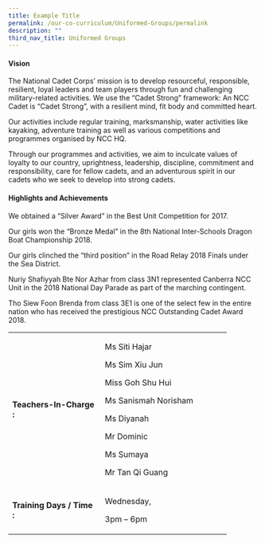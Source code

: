 ```yaml
---
title: Example Title
permalink: /our-co-curriculum/Uniformed-Groups/permalink
description: ""
third_nav_title: Uniformed Groups
---
```

<h4><strong>Vision</strong></h4>
<p>The National Cadet Corps&rsquo; mission is to develop resourceful, responsible, resilient, loyal leaders and team players through fun and challenging military-related activities. We use the &ldquo;Cadet Strong&rdquo; framework: An NCC Cadet is &ldquo;Cadet Strong&rdquo;, with a resilient mind, fit body and committed heart.</p>
<p>Our activities include regular training, marksmanship, water activities like kayaking, adventure training as well as various competitions and programmes organised by NCC HQ.</p>
<p>Through our programmes and activities, we aim to inculcate values of loyalty to our country, uprightness, leadership, discipline, commitment and responsibility, care for fellow cadets, and an&nbsp;adventurous spirit in our cadets who we seek to develop into strong cadets.</p>
<h4><strong>Highlights and Achievements</strong></h4>
<p>We obtained a &ldquo;Silver Award&rdquo; in the Best Unit Competition for 2017.</p>
<p>Our girls won the &ldquo;Bronze Medal&rdquo; in the 8th National Inter-Schools Dragon Boat Championship 2018.</p>
<p>Our girls clinched the &ldquo;third position&rdquo; in the Road Relay 2018 Finals under the Sea District.</p>
<p>Nuriy Shafiyyah Bte Nor Azhar from class 3N1 represented Canberra NCC Unit in the 2018 National Day Parade as part of the marching contingent.</p>
<p>Tho Siew Foon Brenda from class 3E1 is one of the select few in the entire nation who has received the prestigious NCC Outstanding Cadet Award 2018.</p>
<table border="0" cellpadding="10">
<tbody>
<tr>
<td width="170">
<p><strong>Teachers-In-Charge :</strong></p>
</td>
<td width="237">
<p>Ms Siti Hajar</p>
<p>Ms Sim Xiu Jun</p>
<p>Miss Goh Shu Hui</p>
<p>Ms Sanismah Norisham</p>
<p>Ms Diyanah</p>
<p>Mr Dominic</p>
<p>Ms Sumaya</p>
<p>Mr Tan Qi Guang</p>
</td>
</tr>
<tr>
<td>
<p><strong>Training Days / Time :</strong></p>
</td>
<td>
<p>Wednesday,</p>
<p>3pm &ndash; 6pm</p>
</td>
</tr>
</tbody>
</table>